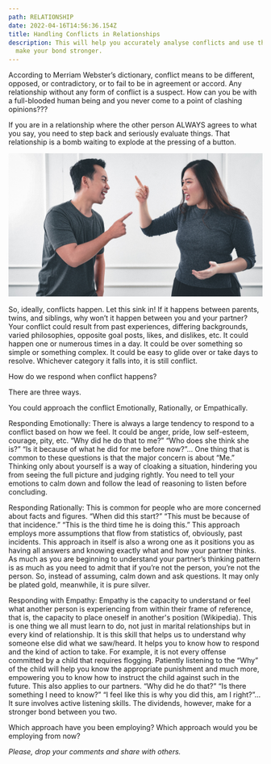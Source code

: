 ```yaml
---
path: RELATIONSHIP
date: 2022-04-16T14:56:36.154Z
title: Handling Conflicts in Relationships
description: This will help you accurately analyse conflicts and use them to
  make your bond stronger.
---
```

According to Merriam Webster’s dictionary, conflict means to be different, opposed, or contradictory, or to fail to be in agreement or accord. Any relationship without any form of conflict is a suspect. How can you be with a full-blooded human being and you never come to a point of clashing opinions???

If you are in a relationship where the other person ALWAYS agrees to what you say, you need to step back and seriously evaluate things. That relationship is a bomb waiting to explode at the pressing of a button.

![](../assets/afif-kusuma-mv38tb_ljj8-unsplash.jpg "Photo credit: unsplash.com")

So, ideally, conflicts happen. Let this sink in! If it happens between parents, twins, and siblings, why won’t it happen between you and your partner? Your conflict could result from past experiences, differing backgrounds, varied philosophies, opposite goal posts, likes, and dislikes, etc. It could happen one or numerous times in a day. It could be over something so simple or something complex. It could be easy to glide over or take days to resolve. Whichever category it falls into, it is still conflict.

How do we respond when conflict happens?

There are three ways.

You could approach the conflict Emotionally, Rationally, or Empathically.

Responding Emotionally: There is always a large tendency to respond to a conflict based on how we feel. It could be anger, pride, low self-esteem, courage, pity, etc. “Why did he do that to me?” “Who does she think she is?” “Is it because of what he did for me before now?”… One thing that is common to these questions is that the major concern is about “Me.” Thinking only about yourself is a way of cloaking a situation, hindering you from seeing the full picture and judging rightly. You need to tell your emotions to calm down and follow the lead of reasoning to listen before concluding.

Responding Rationally: This is common for people who are more concerned about facts and figures. “When did this start?” “This must be because of that incidence.” “This is the third time he is doing this.” This approach employs more assumptions that flow from statistics of, obviously, past incidents. This approach in itself is also a wrong one as it positions you as having all answers and knowing exactly what and how your partner thinks. As much as you are beginning to understand your partner’s thinking pattern is as much as you need to admit that if you’re not the person, you’re not the person. So, instead of assuming, calm down and ask questions. It may only be plated gold, meanwhile, it is pure silver.

Responding with Empathy: Empathy is the capacity to understand or feel what another person is experiencing from within their frame of reference, that is, the capacity to place oneself in another's position (Wikipedia). This is one thing we all must learn to do, not just in marital relationships but in every kind of relationship. It is this skill that helps us to understand why someone else did what we saw/heard. It helps you to know how to respond and the kind of action to take. For example, it is not every offense committed by a child that requires flogging. Patiently listening to the “Why” of the child will help you know the appropriate punishment and much more, empowering you to know how to instruct the child against such in the future. This also applies to our partners. “Why did he do that?” “Is there something I need to know?” “I feel like this is why you did this, am I right?”… It sure involves active listening skills. The dividends, however, make for a stronger bond between you two.

Which approach have you been employing? Which approach would you be employing from now?

*Please, drop your comments and share with others.*